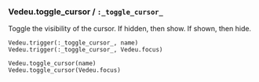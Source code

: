 ### Vedeu.toggle_cursor / `:_toggle_cursor_`

Toggle the visibility of the cursor. If hidden, then show. If shown,
then hide.

    Vedeu.trigger(:_toggle_cursor_, name)
    Vedeu.trigger(:_toggle_cursor_, Vedeu.focus)

    Vedeu.toggle_cursor(name)
    Vedeu.toggle_cursor(Vedeu.focus)
